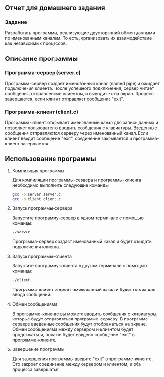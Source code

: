 ## Отчет для домашнего задания
### Задание
Разработать программы, реализующие двусторонний обмен данными по именованным каналам. То есть, организовать их взаимодействие как независимых процессов.

## Описание программы

### Программа-сервер (server.c)

Программа-сервер создает именованный канал (named pipe) и ожидает подключения клиента. После успешного подключения, сервер читает сообщения, отправленные клиентом, и выводит их на экран. Процесс завершается, если клиент отправляет сообщение "exit".

### Программа-клиент (client.c)

Программа-клиент открывает именованный канал для записи данных и позволяет пользователю вводить сообщения с клавиатуры. Введенные сообщения отправляются серверу через именованный канал. Если клиент вводит сообщение "exit", соединение закрывается и программа-клиент завершается.

## Использование программы

1. Компиляция программы

   Для компиляции программы-сервера и программы-клиента необходимо выполнить следующие команды:

   ```bash
   gcc -o server server.c
   gcc -o client client.c
   ```

2. Запуск программы-сервера

   Запустите программу-сервер в одном терминале с помощью команды:

   ```bash
   ./server
   ```

   Программа-сервер создаст именованный канал и будет ожидать подключения клиента.

3. Запуск программы-клиента

   Запустите программу-клиента в другом терминале с помощью команды:

   ```bash
   ./client
   ```

   Программа-клиент откроет именованный канал и будет готова для ввода сообщений.

4. Обмен сообщениями

   В программе-клиенте вы можете вводить сообщения с клавиатуры, которые будут отправляться программе-серверу. В программе-сервере введенные сообщения будут отображаться на экране. Обмен сообщениями между сервером и клиентом будет продолжаться, пока не будет введено сообщение "exit" в программе-клиенте.

5. Завершение программы

   Для завершения программы введите "exit" в программе-клиенте. Это закроет соединение между сервером и клиентом, и оба процесса завершатся.